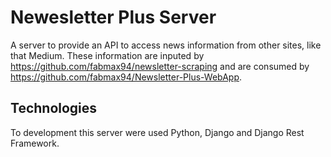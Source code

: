 # Newesletter Plus Server
A server to provide an API to access news information from other sites, like that Medium.
These information are inputed by https://github.com/fabmax94/newsletter-scraping and are consumed by https://github.com/fabmax94/Newsletter-Plus-WebApp.

## Technologies
To development this server were used Python, Django and Django Rest Framework.
